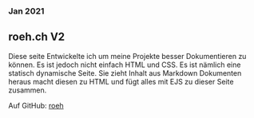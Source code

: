 ### Jan 2021

## roeh.ch V2

Diese seite Entwickelte ich um meine Projekte besser Dokumentieren zu können. Es ist jedoch nicht einfach HTML und CSS. Es ist nämlich eine statisch dynamische Seite. Sie zieht Inhalt aus Markdown Dokumenten heraus macht diesen zu HTML und fügt alles mit EJS zu dieser Seite zusammen.

Auf GitHub: [roeh](https://github.com/RoeHH/roeh)
